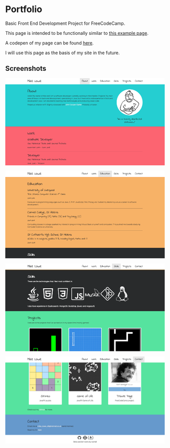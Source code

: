 # Portfolio
Basic Front End Development Project for FreeCodeCamp.

This page is intended to be functionally similar to [this example page](https://codepen.io/freeCodeCamp/full/YqLyXB).

A codepen of my page can be found [here](https://codepen.io/vanillaSlice/full/EmbLZQ/).

I will use this page as the basis of my site in the future.

## Screenshots
![screenshot-1](./screenshot-1.png)

![screenshot-2](./screenshot-2.png)

![screenshot-3](./screenshot-3.png)

![screenshot-4](./screenshot-4.png)
